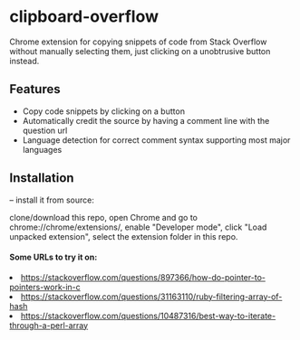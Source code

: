 # clipboard-overflow
Chrome extension for copying snippets of code from Stack Overflow without manually selecting them, just clicking on a unobtrusive button instead.

<h2>Features</h2>
<ul>
  <li>Copy code snippets by clicking on a button</li>
  <li>Automatically credit the source by having a comment line with the question url</li>
  <li>Language detection for correct comment syntax supporting most major languages</li>
</ul>

<h2>Installation</h2>

– install it from source:

clone/download this repo,
open Chrome and go to chrome://chrome/extensions/,
enable "Developer mode",
click "Load unpacked extension",
select the extension folder in this repo.

<h4>Some URLs to try it on:</h4>
<li><a href="https://stackoverflow.com/questions/897366/how-do-pointer-to-pointers-work-in-c">https://stackoverflow.com/questions/897366/how-do-pointer-to-pointers-work-in-c</a></li>
<li><a href="https://stackoverflow.com/questions/31163110/ruby-filtering-array-of-hash">https://stackoverflow.com/questions/31163110/ruby-filtering-array-of-hash</a></li>
<li><a href="https://stackoverflow.com/questions/10487316/best-way-to-iterate-through-a-perl-array">https://stackoverflow.com/questions/10487316/best-way-to-iterate-through-a-perl-array</a></li>
